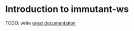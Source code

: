 # Introduction to immutant-ws

TODO: write [great documentation](http://jacobian.org/writing/what-to-write/)
